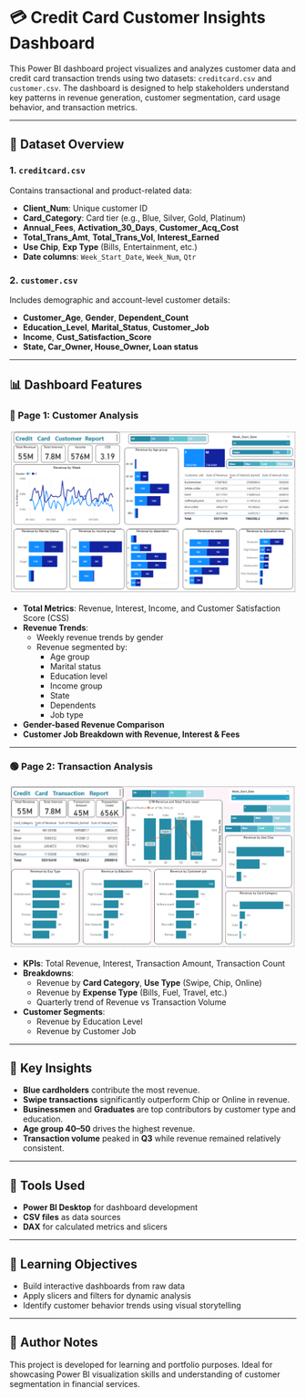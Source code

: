 # 💳 Credit Card Customer Insights Dashboard

This Power BI dashboard project visualizes and analyzes customer data and credit card transaction trends using two datasets: `creditcard.csv` and `customer.csv`. The dashboard is designed to help stakeholders understand key patterns in revenue generation, customer segmentation, card usage behavior, and transaction metrics.

---

## 📂 Dataset Overview

### 1. `creditcard.csv`
Contains transactional and product-related data:
- **Client_Num**: Unique customer ID
- **Card_Category**: Card tier (e.g., Blue, Silver, Gold, Platinum)
- **Annual_Fees**, **Activation_30_Days**, **Customer_Acq_Cost**
- **Total_Trans_Amt**, **Total_Trans_Vol**, **Interest_Earned**
- **Use Chip**, **Exp Type** (Bills, Entertainment, etc.)
- **Date columns**: `Week_Start_Date`, `Week_Num`, `Qtr`

### 2. `customer.csv`
Includes demographic and account-level customer details:
- **Customer_Age**, **Gender**, **Dependent_Count**
- **Education_Level**, **Marital_Status**, **Customer_Job**
- **Income**, **Cust_Satisfaction_Score**
- **State, Car_Owner, House_Owner, Loan status**

---

## 📊 Dashboard Features

### 🔵 Page 1: Customer Analysis

![Customer Report](images/customerReport.png)

- **Total Metrics**: Revenue, Interest, Income, and Customer Satisfaction Score (CSS)
- **Revenue Trends**:
  - Weekly revenue trends by gender
  - Revenue segmented by:
    - Age group
    - Marital status
    - Education level
    - Income group
    - State
    - Dependents
    - Job type
- **Gender-based Revenue Comparison**
- **Customer Job Breakdown with Revenue, Interest & Fees**

---

### 🟢 Page 2: Transaction Analysis

![Transaction Report](images/transectionReport.png)

- **KPIs**: Total Revenue, Interest, Transaction Amount, Transaction Count
- **Breakdowns**:
  - Revenue by **Card Category**, **Use Type** (Swipe, Chip, Online)
  - Revenue by **Expense Type** (Bills, Fuel, Travel, etc.)
  - Quarterly trend of Revenue vs Transaction Volume
- **Customer Segments**:
  - Revenue by Education Level
  - Revenue by Customer Job

---

## 🔧 Key Insights
- **Blue cardholders** contribute the most revenue.
- **Swipe transactions** significantly outperform Chip or Online in revenue.
- **Businessmen** and **Graduates** are top contributors by customer type and education.
- **Age group 40–50** drives the highest revenue.
- **Transaction volume** peaked in **Q3** while revenue remained relatively consistent.

---

## 🧰 Tools Used
- **Power BI Desktop** for dashboard development
- **CSV files** as data sources
- **DAX** for calculated metrics and slicers

---

## 🧠 Learning Objectives
- Build interactive dashboards from raw data
- Apply slicers and filters for dynamic analysis
- Identify customer behavior trends using visual storytelling

---

## 📌 Author Notes
This project is developed for learning and portfolio purposes. Ideal for showcasing Power BI visualization skills and understanding of customer segmentation in financial services.
